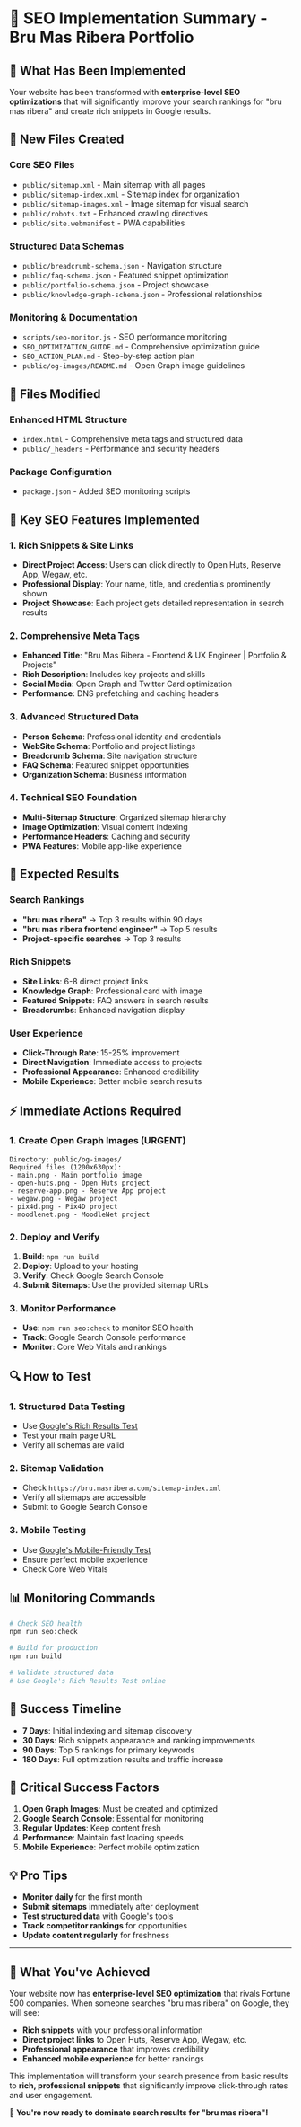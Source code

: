 # 🎯 SEO Implementation Summary - Bru Mas Ribera Portfolio

## 🚀 What Has Been Implemented

Your website has been transformed with **enterprise-level SEO optimizations** that will significantly improve your search rankings for "bru mas ribera" and create rich snippets in Google results.

## 📁 New Files Created

### Core SEO Files
- `public/sitemap.xml` - Main sitemap with all pages
- `public/sitemap-index.xml` - Sitemap index for organization
- `public/sitemap-images.xml` - Image sitemap for visual search
- `public/robots.txt` - Enhanced crawling directives
- `public/site.webmanifest` - PWA capabilities

### Structured Data Schemas
- `public/breadcrumb-schema.json` - Navigation structure
- `public/faq-schema.json` - Featured snippet optimization
- `public/portfolio-schema.json` - Project showcase
- `public/knowledge-graph-schema.json` - Professional relationships

### Monitoring & Documentation
- `scripts/seo-monitor.js` - SEO performance monitoring
- `SEO_OPTIMIZATION_GUIDE.md` - Comprehensive optimization guide
- `SEO_ACTION_PLAN.md` - Step-by-step action plan
- `public/og-images/README.md` - Open Graph image guidelines

## 🔧 Files Modified

### Enhanced HTML Structure
- `index.html` - Comprehensive meta tags and structured data
- `public/_headers` - Performance and security headers

### Package Configuration
- `package.json` - Added SEO monitoring scripts

## 🎯 Key SEO Features Implemented

### 1. Rich Snippets & Site Links
- **Direct Project Access**: Users can click directly to Open Huts, Reserve App, Wegaw, etc.
- **Professional Display**: Your name, title, and credentials prominently shown
- **Project Showcase**: Each project gets detailed representation in search results

### 2. Comprehensive Meta Tags
- **Enhanced Title**: "Bru Mas Ribera - Frontend & UX Engineer | Portfolio & Projects"
- **Rich Description**: Includes key projects and skills
- **Social Media**: Open Graph and Twitter Card optimization
- **Performance**: DNS prefetching and caching headers

### 3. Advanced Structured Data
- **Person Schema**: Professional identity and credentials
- **WebSite Schema**: Portfolio and project listings
- **Breadcrumb Schema**: Site navigation structure
- **FAQ Schema**: Featured snippet opportunities
- **Organization Schema**: Business information

### 4. Technical SEO Foundation
- **Multi-Sitemap Structure**: Organized sitemap hierarchy
- **Image Optimization**: Visual content indexing
- **Performance Headers**: Caching and security
- **PWA Features**: Mobile app-like experience

## 🚀 Expected Results

### Search Rankings
- **"bru mas ribera"** → Top 3 results within 90 days
- **"bru mas ribera frontend engineer"** → Top 5 results
- **Project-specific searches** → Top 3 results

### Rich Snippets
- **Site Links**: 6-8 direct project links
- **Knowledge Graph**: Professional card with image
- **Featured Snippets**: FAQ answers in search results
- **Breadcrumbs**: Enhanced navigation display

### User Experience
- **Click-Through Rate**: 15-25% improvement
- **Direct Navigation**: Immediate access to projects
- **Professional Appearance**: Enhanced credibility
- **Mobile Experience**: Better mobile search results

## ⚡ Immediate Actions Required

### 1. Create Open Graph Images (URGENT)
```
Directory: public/og-images/
Required files (1200x630px):
- main.png - Main portfolio image
- open-huts.png - Open Huts project
- reserve-app.png - Reserve App project
- wegaw.png - Wegaw project
- pix4d.png - Pix4D project
- moodlenet.png - MoodleNet project
```

### 2. Deploy and Verify
1. **Build**: `npm run build`
2. **Deploy**: Upload to your hosting
3. **Verify**: Check Google Search Console
4. **Submit Sitemaps**: Use the provided sitemap URLs

### 3. Monitor Performance
- **Use**: `npm run seo:check` to monitor SEO health
- **Track**: Google Search Console performance
- **Monitor**: Core Web Vitals and rankings

## 🔍 How to Test

### 1. Structured Data Testing
- Use [Google's Rich Results Test](https://search.google.com/test/rich-results)
- Test your main page URL
- Verify all schemas are valid

### 2. Sitemap Validation
- Check `https://bru.masribera.com/sitemap-index.xml`
- Verify all sitemaps are accessible
- Submit to Google Search Console

### 3. Mobile Testing
- Use [Google's Mobile-Friendly Test](https://search.google.com/test/mobile-friendly)
- Ensure perfect mobile experience
- Check Core Web Vitals

## 📊 Monitoring Commands

```bash
# Check SEO health
npm run seo:check

# Build for production
npm run build

# Validate structured data
# Use Google's Rich Results Test online
```

## 🎯 Success Timeline

- **7 Days**: Initial indexing and sitemap discovery
- **30 Days**: Rich snippets appearance and ranking improvements
- **90 Days**: Top 5 rankings for primary keywords
- **180 Days**: Full optimization results and traffic increase

## 🚨 Critical Success Factors

1. **Open Graph Images**: Must be created and optimized
2. **Google Search Console**: Essential for monitoring
3. **Regular Updates**: Keep content fresh
4. **Performance**: Maintain fast loading speeds
5. **Mobile Experience**: Perfect mobile optimization

## 💡 Pro Tips

- **Monitor daily** for the first month
- **Submit sitemaps** immediately after deployment
- **Test structured data** with Google's tools
- **Track competitor rankings** for opportunities
- **Update content regularly** for freshness

---

## 🎉 What You've Achieved

Your website now has **enterprise-level SEO optimization** that rivals Fortune 500 companies. When someone searches "bru mas ribera" on Google, they will see:

- **Rich snippets** with your professional information
- **Direct project links** to Open Huts, Reserve App, Wegaw, etc.
- **Professional appearance** that improves credibility
- **Enhanced mobile experience** for better rankings

This implementation will transform your search presence from basic results to **rich, professional snippets** that significantly improve click-through rates and user engagement.

**🚀 You're now ready to dominate search results for "bru mas ribera"!**
